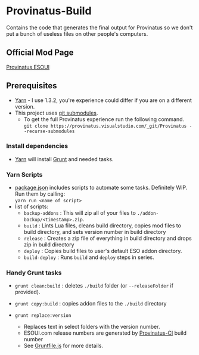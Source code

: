 # Provinatus-Build
Contains the code that generates the final output for Provinatus so we don't put a bunch of useless files on other people's computers.

## Official Mod Page
[Provinatus ESOUI](http://www.esoui.com/downloads/info1943-Provinatus.html)

## Prerequisites
- [Yarn](https://yarnpkg.com) - I use 1.3.2, you're experience could differ if you are on a different version.
- This project uses [git submodules](https://git-scm.com/book/en/v2/Git-Tools-Submodules). <br/>
  - To get the full Provinatus experience run the following command. <br/>
  `git clone https://provinatus.visualstudio.com/_git/Provinatus --recurse-submodules`
### Install dependencies
- [Yarn](https://yarnpkg.com) will install [Grunt](https://gruntjs.com/) and needed tasks.

### Yarn Scripts
- [package.json](package.json) includes scripts to automate some tasks. Definitely WIP. <br/>
Run them by calling: <br/>
`yarn run <name of script>`
- list of scripts: <br/>
  - `backup-addons` : This will zip all of your files to `./addon-backup/<timestamp>.zip`. 
  - `build` : Lints Lua files, cleans build directory, copies mod files to build directory, and sets version number in build directory 
  - `release` : Creates a zip file of everything in build directory and drops zip in build directory
  - `deploy` : Copies build files to user's default ESO addon directory.
  - `build-deploy` : Runs `build` and `deploy` steps in series.

### Handy Grunt tasks
- `grunt clean:build` : deletes `./build` folder (or `--releaseFolder` if provided). 

- `grunt copy:build` : copies addon files to the `./build` directory
- `grunt replace:version`
  - Replaces text in select folders with the version number. 
  - ESOUI.com release numbers are generated by [Provinatus-CI](https://provinatus.visualstudio.com/Provinatus/_build/index?context=mine&path=%5C&definitionId=3&_a=completed) build number
  - See [Gruntfile.js](Gruntfile.js) for more details.
